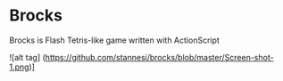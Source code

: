 # Brocks

Brocks is Flash Tetris-like game written with ActionScript

![alt tag] (https://github.com/stannesi/brocks/blob/master/Screen-shot-1.png)]  
